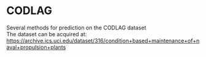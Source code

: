 # CODLAG
Several methods for prediction on the CODLAG dataset  
The dataset can be acquired at: https://archive.ics.uci.edu/dataset/316/condition+based+maintenance+of+naval+propulsion+plants
